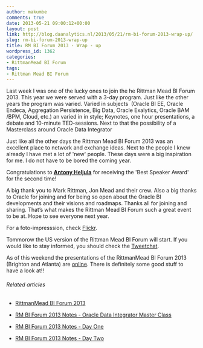 ```yaml
---
author: makumbe
comments: true
date: 2013-05-21 09:00:12+00:00
layout: post
link: http://blog.daanalytics.nl/2013/05/21/rm-bi-forum-2013-wrap-up/
slug: rm-bi-forum-2013-wrap-up
title: RM BI Forum 2013 - Wrap - up
wordpress_id: 1362
categories:
- RittmanMead BI Forum
tags:
- Rittman Mead BI Forum
---
```


Last week I was one of the lucky ones to join the he Rittman Mead BI Forum 2013. This year we were served with a 3-day program. Just like the other years the program was varied. Varied in subjects  (Oracle BI EE, Oracle Endeca, Aggregation Persistence, Big Data, Oracle Exalytics, Oracle BAM /BPM, Cloud, etc.) an varied in in style; Keynotes, one hour presentations, a debate and 10-minute TED-sessions. Next to that the possibility of a Masterclass around Oracle Data Integrator

Just like all the other days the Rittman Mead BI Forum 2013 was an excellent place to network and exchange ideas. Next to the people I knew already I have met a lot of 'new' people. These days were a big inspiration for me. I do not have to be bored the coming year.

Congratulations to [**Antony Heljula**](https://twitter.com/aheljula) for receiving the 'Best Speaker Award' for the second time!

A big thank you to Mark Rittman, Jon Mead and their crew. Also a big thanks to Oracle for joining and for being so open about the Oracle BI developments and their visions and roadmaps. Thanks all for joining and sharing. That’s what makes the Rittman Mead BI Forum such a great event to be at. Hope to see everyone next year.

For a foto-impresssion, check [Flickr](http://t.co/S6kMJZHdE6).

Tommorow the US version of the Rittman Mead BI Forum will start. If you would like to stay informed, you should check the [Tweetchat](http://tweetchat.com/room/biforum2013).

As of this weekend the presentations of the RittmanMead BI Forum 2013 (Brighton and Atlanta) are [online](http://www.rittmanmead.com/2013/05/photos-and-presentation-downloads-from-the-rittman-mead-bi-forum-2013-brighton-atlanta/). There is definitely some good stuff to have a look at!!


###### Related articles





	
  * [RittmanMead BI Forum 2013](http://obibb.wordpress.com/2013/05/08/rittmanmead-bi-forum-2013/)

	
  * [RM BI Forum 2013 Notes - Oracle Data Integrator Master Class](http://obibb.wordpress.com/2013/05/09/rm-bi-forum-2013-notes-oracle-data-integrator-master-class/)

	
  * [RM BI Forum 2013 Notes - Day One](http://obibb.wordpress.com/2013/05/10/rm-bi-forum-2013-day-one/)

	
  * [RM BI Forum 2013 Notes - Day Two](http://obibb.wordpress.com/2013/05/10/rm-bi-forum-2013-day-two/)


